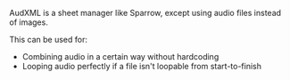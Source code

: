 AudXML is a sheet manager like Sparrow, except using audio files instead of images.

This can be used for:
- Combining audio in a certain way without hardcoding
- Looping audio perfectly if a file isn't loopable from start-to-finish

